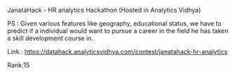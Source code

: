 JanataHack - HR analytics Hackathon (Hosted in Analytics Vidhya)

PS : Given various features like geography, educational status, we have to predict if a individual would want to pursue a career in the field he has taken a skill development course in.

Link : https://datahack.analyticsvidhya.com/contest/janatahack-hr-analytics

Rank:15
